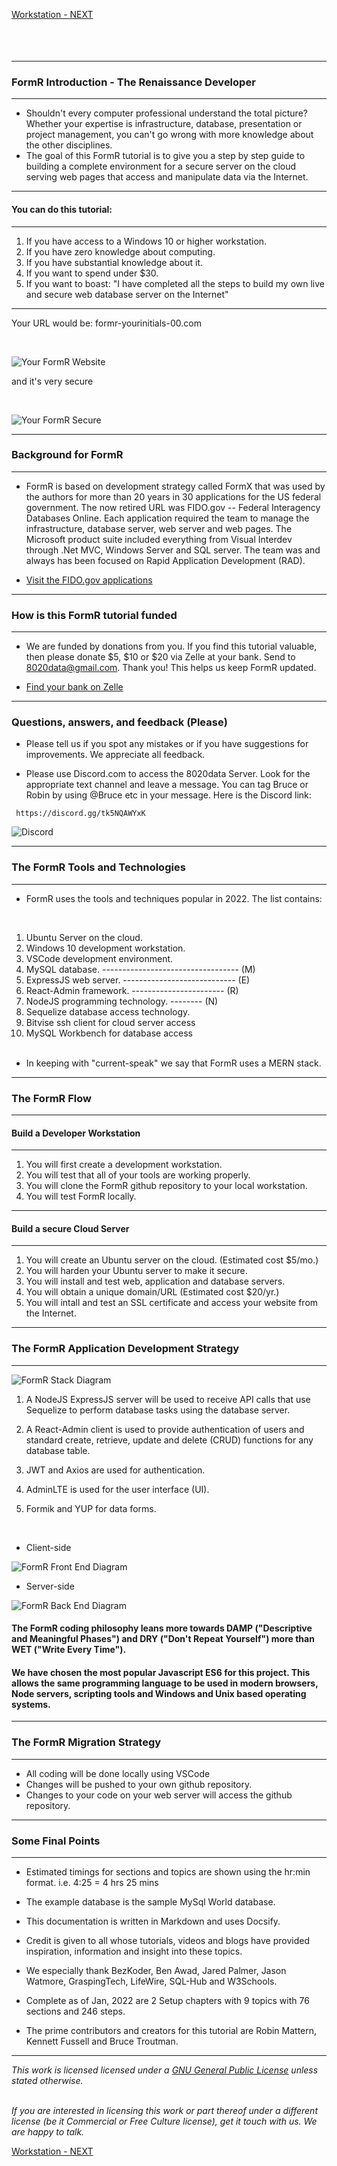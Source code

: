 <!-- ------------------------------------------------------------------------- -->

<div class="page-back disabled">

</div><div class="page-next">

[Workstation - NEXT](/Setup/fr0101_Setup-Developer-Workstation.md)
</div><div style="margin-top:35px">&nbsp;</div>

<!-- ------------------------------------------------------------------------- -->

----
### FormR Introduction - The Renaissance Developer 
----

- Shouldn't every computer professional understand the total picture? Whether your expertise is infrastructure, database, presentation or project management, you can't go wrong with more knowledge about the other disciplines. 
- The goal of this FormR tutorial is to give you a step by step guide to building a complete environment for a secure server on the cloud serving web pages that access and manipulate data via the Internet.
----

#### You can do this tutorial:
----

1. If you have access to a Windows 10 or higher workstation.
2. If you have zero knowledge about computing.
3. If you have substantial knowledge about it.
4. If you want to spend under $30.
5. If you want to boast:  "I have completed all the steps to build my own live and secure web database server on the Internet" 

----
Your URL would be: formr-yourinitials-00.com

<br/>

![Your FormR Website](/images/fr0001-01_FormR.png "Your FormR Website")

and it's very secure

<br/>

![Your FormR Secure](/images/fr0001-01_FormR1.png "Your FormR Secure")

----
### Background for FormR
----

- FormR is based on development strategy called FormX that was used by the authors for more than 20 years in 30 applications for the US federal government. The now retired URL was FIDO.gov -- Federal Interagency Databases Online. Each application required the team to manage the infrastructure, database server, web server and web pages. The Microsoft product suite included everything from Visual Interdev through .Net MVC, Windows Server and SQL server. The team was and always has been focused on Rapid Application Development (RAD). 

- [Visit the FIDO.gov applications](http://web.archive.org/web/20130825012943/http://www.fido.gov)

----
### How is this FormR tutorial funded
----
- We are funded by donations from you. If you find this tutorial valuable, then please donate $5, $10 or $20 via Zelle at your bank. Send to 8020data@gmail.com. Thank you! This helps us keep FormR updated.

- [Find your bank on Zelle](https://www.zellepay.com/get-started)

----
### Questions, answers, and feedback (Please)

- Please tell us if you spot any mistakes or if you have suggestions for improvements. We appreciate all feedback.

- Please use Discord.com to access the 8020data Server. Look for the appropriate text channel and leave a message. You can tag Bruce or Robin by using @Bruce etc in your message. Here is the Discord link:

```
 https://discord.gg/tk5NQAWYxK
```

![Discord](/images/fr0001-01_Discord.png "Discord")


----
### The FormR Tools and Technologies
----
- FormR uses the tools and techniques popular in 2022. The list contains:
<br/>

1. Ubuntu Server on the cloud.
2. Windows 10 development workstation.
3. VSCode development environment.
4. MySQL database. ---------------------------------- (M)
5. ExpressJS web server. ---------------------------- (E)
6. React-Admin framework. ----------------------- (R)
7. NodeJS programming technology. -------- (N)
8. Sequelize database access technology.
9. Bitvise ssh client for cloud server access
10. MySQL Workbench for database access
<br/><br/>
- In keeping with "current-speak" we say that FormR uses a MERN stack. 

----
### The FormR Flow
----
#### Build a Developer Workstation
----
1. You will first create a development workstation.
2. You will test that all of your tools are working properly.
3. You will clone the FormR github repository to your local workstation.
4. You will test FormR locally.
----
#### Build a secure Cloud Server
----
1. You will create an Ubuntu server on the cloud. (Estimated cost $5/mo.)
2. You will harden your Ubuntu server to make it secure.
3. You will install and test web, application and database servers.
4. You will obtain a unique domain/URL (Estimated cost $20/yr.)
5. You will intall and test an SSL certificate and access your website from the Internet.
----
### The FormR Application Development Strategy
----

![FormR Stack Diagram](/images/fr0001-01_FormR-Stack-Diagram.png "FormR Stack Diagram")

1. A NodeJS ExpressJS server will be used to receive API calls that use Sequelize to perform database tasks using the database server.  

2. A React-Admin client is used to provide authentication of  users and standard create, retrieve, update and delete (CRUD) functions for any database table. 

3. JWT and Axios are used for authentication. 

4. AdminLTE is used for the user interface (UI).

5. Formik and YUP for data forms.
<br/>

- Client-side

![FormR Front End Diagram](/images/fr0001-01_FormR-Front-End-Diagram.png "FormR Front End Diagram")

- Server-side

![FormR Back End Diagram](/images/fr0001-01_FormR-Back-End-Diagram.png "FormR Back End Diagram")


#### The FormR coding philosophy leans more towards DAMP ("Descriptive and Meaningful Phases") and DRY ("Don't Repeat Yourself") more than  WET ("Write Every Time").

#### We have chosen the most popular Javascript ES6 for this project. This allows the same programming language to be used in modern browsers, Node servers, scripting tools and Windows and Unix based operating systems.
----
### The FormR Migration Strategy
----

- All coding will be done locally using VSCode
- Changes will be pushed to your own github repository.
- Changes to your code on your web server will access the github repository.

----
### Some Final Points
----

- Estimated timings for sections and topics are shown using the hr:min format. i.e. 4:25 = 4 hrs 25 mins

 - The example database is the sample MySql World database.

- This documentation is written in Markdown and uses Docsify.

- Credit is given to all whose tutorials, videos and blogs have provided inspiration, information and insight into these topics. 

- We especially thank BezKoder, Ben Awad, Jared Palmer, Jason Watmore, 
GraspingTech, LifeWire, SQL-Hub and W3Schools.

- Complete as of Jan, 2022 are 2 Setup chapters with 9 topics with 76 sections and 246 steps.

- The prime contributors and creators for this tutorial are Robin Mattern, Kennett Fussell and Bruce Troutman.



----

*This work is licensed licensed under a [GNU General Public License](https://www.gnu.org/licenses/gpl-3.0.en.html) unless stated otherwise.*
<br/><br/>

*If you are interested in licensing this work or part thereof under a different license (be it Commercial or Free Culture license), get it touch with us. We are happy to talk.*

<!-- ------------------------------------------------------------------------- -->

<div class="page-back disabled">


</div><div class="page-next">

[Workstation - NEXT](/Setup/fr0101_Setup-Developer-Workstation.md)
</div><div style="margin-top:35px">&nbsp;</div>

